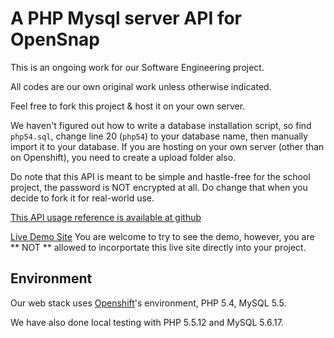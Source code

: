 A PHP Mysql server API for OpenSnap
====================================
This is an ongoing work for our Software Engineering project.

All codes are our own original work unless otherwise indicated.

Feel free to fork this project & host it on your own server.

We haven't figured out how to write a database installation script, 
so find `php54.sql`, change line 20 (`php54`) to your database name, 
then manually import it to your database. 
If you are hosting on your own server (other than on Openshift), you need to create a upload folder also.

Do note that this API is meant to be simple and hastle-free for the school project, 
the password is NOT encrypted at all. Do change that when you decide to fork it for real-world use.

[This API usage reference is available at github](https://github.com/yuan3y/OpenSnap/blob/master/API%20Usage.md )

[Live Demo Site](http://php54-opensnap.rhcloud.com/) You are welcome to try to see the demo, however, you are ** NOT ** allowed to incorportate this live site directly into your project.

Environment
---
Our web stack uses [Openshift](http://www.openshift.com/)'s environment, PHP 5.4, MySQL 5.5.

We have also done local testing with PHP 5.5.12 and MySQL 5.6.17.